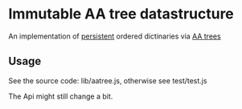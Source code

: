 Immutable AA tree datastructure
===============================

An implementation of [persistent][1] ordered dictinaries via [AA trees][2]

[1]: https://en.wikipedia.org/wiki/Persistent_data_structure
[2]: https://en.wikipedia.org/wiki/AA_tree


Usage
-----

See the source code: lib/aatree.js,
otherwise see test/test.js

The Api might still change a bit. 
